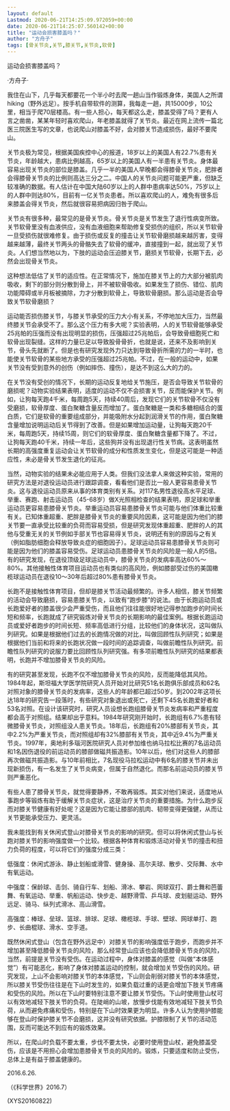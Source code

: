 ```yaml
---
layout: default
Lastmod: 2020-06-21T14:25:09.972059+00:00
date: 2020-06-21T14:25:07.560142+00:00
title: "运动会损害膝盖吗？"
author: "方舟子"
tags: [骨关节炎,关节,膝关节,关节炎,软骨]
---
```


运动会损害膝盖吗？

·方舟子·

我住在山下，几乎每天都要花一个半小时去爬一趟山当作锻炼身体，美国人之所谓hiking（野外远足）。按手机自带软件的测算，我每走一趟，共15000步，10公里，相当于爬70层楼高。有一些人担心，每天都这么走，膝盖受得了吗？更有人言之凿凿，某某年轻时喜欢爬山，年老膝盖就得了关节炎。最近在网上流传一篇北医三院医生写的文章，也说爬山对膝盖不好，会对膝关节造成损伤，最好不要爬山。

关节炎极为常见，根据美国疾控中心的报道，18岁以上的美国人有22.7%患有关节炎，年龄越大，患病比例越高，65岁以上的美国人有一半患有关节炎。身体最容易出现关节炎的部位是膝盖。几乎一半的美国人早晚都会得膝骨关节炎，肥胖者会得膝骨关节炎的比例则高达三分之二。中国人的关节炎问题可能更严重，但缺乏较准确的数据。有人估计在中国大陆60岁以上的人群中患病率达50%，75岁以上的人群中则达80%，目前有一亿关节炎患者。所以喜欢爬山的人，难免有很多后来膝盖会得关节炎，然后就很容易把病因归咎于爬山。

关节炎有很多种，最常见的是骨关节炎。骨关节炎是关节发生了退行性病变所致。关节软骨里没有血液供应，没有血液细胞来帮助修复受损伤的组织，所以关节软骨一旦受损伤就很难修复。由于损伤或反复的撞击让关节软骨磨损越来越厉害，变得越来越薄，最终关节两头的骨骼失去了软骨的缓冲，直接撞到一起，就出现了关节炎。人们想当然地以为，下肢的运动会压迫膝关节，磨损关节软骨，长期下去，必然会出现骨关节炎。

这种想法低估了关节的适应性。在正常情况下，施加在膝关节上的力大部分被肌肉吸收，剩下的部分则分散到骨上，并不被软骨吸收。如果发生了损伤、错位、肌肉功能障碍或半月板被摘除，力才分散到软骨上，导致软骨磨损。那么运动是否会导致关节软骨磨损？

运动能否损伤膝关节，与膝关节承受的压力大小有关系，不停地加大压力，当然最终膝关节会承受不了。那么这个压力有多大呢？实验表明，人的关节软骨能够承受25兆帕的压强而没有出现明显的损伤，压强超过25兆帕后，会导致骨细胞死亡和软骨出现裂缝。这样的力量已足以导致股骨骨折，也就是说，还来不及影响到关节，骨头先就断了。但是也有研究发现外力只达到导致骨折所需的力的一半时，也能使关节软骨的某些地方承受的压强超过25兆帕。不过，在一般的运动中，如果关节没有受到意外的创伤（例如摔伤、撞伤），是达不到这么大的力的。

在关节没有受创的情况下，长期的运动反复地给关节施压，是否会导致关节软骨的磨损呢？动物实验结果表明，适度的运动不仅不会损害关节，反而能保护关节。例如，让狗每天跑4千米，每周跑5天，持续40周后，发现它们的关节软骨不仅没有受磨损，软骨厚度、蛋白聚糖含量反而增加了。蛋白聚糖是一类和多糖相结合的蛋白质，它们是软骨的重要组成部分，并能吸附水分起到润滑关节的作用，蛋白聚糖含量增加说明运动后关节得到了改善。但是如果增加运动量，让狗每天跑20千米，每周跑5天，持续15周，则它们的软骨厚度、蛋白聚糖含量都下降了。不过，让狗每天跑40千米，持续一年后，这些狗并没有出现退行性关节病。这表明虽然长期的高强度重复运动会让关节软骨的成分和性质发生变化，但是这可能是一种适应性，未必是骨关节发生退化的征兆。

当然，动物实验的结果未必能应用于人类。但我们没法拿人来做这种实验，常用的研究方法是对退役运动员进行跟踪调查，看看他们是否比一般人更容易患骨关节炎。这与退役运动员原来从事的体育类别有关系。对117名男性退役高水平足球、举重、赛跑、射击运动员（45-68岁）做X光照相检查的结果表明，原足球和举重运动员更容易患膝骨关节炎。举重运动员容易患膝骨关节炎可能与他们体重比较重有关。已知体重超重、肥胖是膝骨关节炎的重要风险因素，这可能是因为他们的膝关节要一直承受比较重的负荷而容易受损，但是研究发现体重超重、肥胖的人的其他与受重无关的关节例如手部关节也容易得关节炎，说明还有别的原因与之有关（例如脂肪细胞会释放导致炎症的细胞因子）。足球运动员容易患膝骨关节炎则可能是因为他们的膝盖容易受伤。足球运动员患膝骨关节炎的风险是一般人的5倍。有的研究发现，在退役顶级足球运动员中，膝骨关节炎的发病率高达60%～80%。其他接触性体育项目运动员也有类似的高风险，例如膝部受过伤的美国橄榄球运动员在退役10～30年后超过80%患有膝骨关节炎。

长跑不是接触性体育项目，但却是膝关节活动最频繁的。许多人相信，膝关节频繁的活动会导致磨损，容易患膝关节炎，以致有“跑步膝”的说法。由于长跑运动员或长跑爱好者的膝盖很少会严重受伤，而且他们往往能很好地记得参加跑步的时间长短和频率，长跑就成了研究锻炼对骨关节炎的长期影响的最佳案例。根据长跑运动员或爱好者跑步的时间长短、频率高低进行分组，比较他们的身体状况，这叫做队列研究。如果是根据他们过去的长跑情况做的对比，叫做回顾性队列研究；如果是根据他们当前和将来的长跑状况做一段时间的追踪调查，叫做前瞻性队列研究。前瞻性队列研究的说服力要比回顾性队列研究强。有多项前瞻性队列研究的结果都表明，长跑并不增加膝骨关节炎的风险。

有的研究甚至发现，长跑不仅不增加膝骨关节炎的风险，反而能降低其风险。1984年起，斯坦福大学医学院研究人员开始对比研究51名长跑俱乐部成员和62名对照对象的膝骨关节炎的发病率，这些人的年龄都已超过50岁。到2002年这项长达18年的研究告一段落时，有些研究对象退出或死亡，还剩下45名长跑爱好者和53名对照。在设计该研究时，研究人员设想长跑组膝骨关节炎发病率和严重程度都会高于对照组。结果却出乎意料。1984年研究刚开始时，长跑组有6.7%患有轻微膝骨关节炎，对照组没人患关节炎。18年后，长跑组有20%膝部有关节炎，其中2.2%为严重关节炎，而对照组却有32%膝部有关节炎，其中近9.4%为严重关节炎。1997年，奥地利多瑙河医院研究人员对参加维也纳马拉松比赛的7名运动员和1名因伤退役的前运动员的膝部做磁共振造影。10年以后，他们对这些人的膝部再次做磁共振造影。与10年前相比，7名现役马拉松运动中有6名的膝关节并未出现新损伤，有一名发生了关节炎病变，但属于自然退化。而那名前运动员的膝关节则严重恶化。

有些人患了膝骨关节炎，就觉得要静养，不敢再锻炼。其实对他们来说，适度地从事跑步等锻炼有助于缓解关节炎症状，这是治疗关节炎的重要措施。为什么跑步反而对膝关节健康有好处呢？这是因为它能让膝部的肌肉、韧带变得更强健，从而让关节更能承受压力、更灵活。

我未能找到有关休闲式登山对膝骨关节炎的影响的研究。但可以将休闲式登山与长跑对膝关节的影响强度做一个比较。根据各种体育和锻炼活动对骨关节的撞击和扭力负荷的程度，可以将它们的强度分成三类：

低强度：休闲式游泳、静止划船或滑雪、健身操、高尔夫球、散步、交际舞、水中有氧运动。

中强度：保龄球、击剑、骑自行车、划船、滑冰、攀岩、网球双打、爵士舞和芭蕾舞、有氧运动、举重、帆船运动、快步走、越野滑雪、乒乓球、皮划艇运动、野外远足、骑马、纵列式滑冰、高山滑雪。

高强度：棒球、垒球、篮球、排球、足球、橄榄球、手球、壁球、网球单打、跑步、长曲棍球、滑水、空手道。

既然休闲式登山（包含在野外远足中）对膝关节的影响强度低于跑步，而跑步并不增加甚至降低膝骨关节炎的风险，那么经常登山应该也会降低膝骨关节炎的风险，当然，前提是关节没有受伤。在运动过程中，身体对膝盖的感觉（叫做“本体感觉”）有可能恶化，影响了身体对膝盖运动的控制，就会增加关节受伤的风险。研究发现，上山不会影响对膝关节的本体感觉，下山则会削弱对膝关节的本体感觉，所以膝关节受伤往往是在下山时发生的，如果负载过重的话更会增加下肢关节疼痛和受伤的风险。所以在下山时要特别注意不要让膝关节受伤。下山时使用登山杖可以有效地减轻下肢关节的负荷。在陡峭的山坡，放慢步伐能有效地减轻下肢关节负荷，从而避免疼痛和受伤，特别是在下山时效果更为明显。许多人认为使用护膝能够在登山时保护膝关节不会磨损，这并没有研究依据。护膝限制了关节的活动范围，反而可能达不到应有的锻炼效果。

所以，在爬山时负载不要太重，步伐不要太快，必要时使用登山杖，避免膝盖受伤，应该是不用担心会增加患膝骨关节炎的风险的。锻炼，只要适度和防止受伤，总体上是有益于膝盖健康的。

2016.6.26.

（《科学世界》2016.7）

(XYS20160822)

